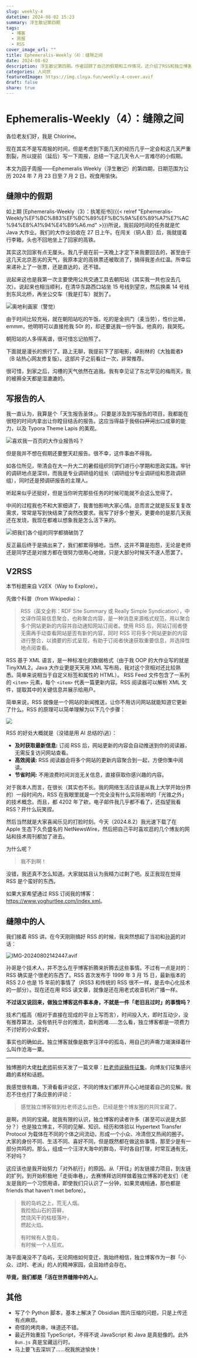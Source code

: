 ```yaml
---
slug: weekly-4
datetime: 2024-08-02 15:23
summary: 浮生散记第四期
tags:
  - 博客
  - 周报
  - RSS
cover_image_url: ""
title: Ephemeralis-Weekly（4）：缝隙之间
date: 2024-08-02
description: 浮生散记第四期。作者回顾了自己的假期和工作情况，还介绍了RSS和独立博客的意义。
categories: 人间世
featuredImage: https://img.clnya.fun/weekly-4-cover.avif
draft: false
share: true
---
```

# Ephemeralis-Weekly（4）：缝隙之间

各位老友们好，我是 Chlorine。

现在其实不是写周报的时间，但是考虑到下面几天的经历几乎一定会和这几天严重割裂，所以提前（延后）写一下周报，总结一下这几天令人一言难尽的小假期。

本文为园子周报——Ephemeralis Weekly（浮生散记）的第四期，日期范围为公历 2024 年 7 月 23 日至 7 月 2 日。祝食用愉快。

## 缝隙中的假期

如上期 [Ephemeralis-Weekly（3）：执笔衔书]({{< relref "Ephemeralis-Weekly%EF%BC%883%EF%BC%89%EF%BC%9A%E6%89%A7%E7%AC%94%E8%A1%94%E4%B9%A6.md" >}})所说，我前段时间的任务就是忙 Java 大作业。我们的大作业验收在 27 日上午。在闯关（铜人音）后，我就提着行李箱，头也不回地坐上了回家的高铁。

其实这次回家有点无厘头。我几乎是在前一天晚上才定下来我要回去的，甚至由于这几天北京恶劣的天气，我原本定的高铁票还被取消了，搞得我差点红温。所幸后来递补上了一张票，还是直达的，还不错。

说起来这也是我第一次主要使用公共交通工具去朝阳站（其实我一共也没去几次）。说起来也相当顺利，在清华东路西口站坐 15 号线到望京，然后换乘 14 号线到东风北桥，再坐公交车（我是打车）就到了。

![](https://img.clnya.fun/IMG-20240802134352.avif "奥地利画家（警觉）")

由于时间比较充裕，就在朝阳站吃的午饭。吃的是金拱门（麦当劳），性价比嘛，emmm，他明明可以直接抢我 50r 的，却还要送我一份午饭。他真的，我哭死。

朝阳站的人多得离谱，很可惜忘记拍照了。

下面就是漫长的旅行了。路上无聊，我提前下了部电影，卓别林的《大独裁者》（B 站热心网友修复版）。这部片子之前看过一次，非常推荐。

很可惜，到家之后，沟槽的天气依然在追我。我有幸见证了东北罕见的梅雨天，我的被褥全天都是湿漉漉的。

## 写报告的人

我一直认为，我算是个「天生报告圣体」。只要是涉及到写报告的项目，我都能在很短的时间内拿出让你瞠目结舌的报告。这应当得益于我~~信口开河~~出口成章的能力，以及 Typora Theme Lapis 的美观。

![](https://img.clnya.fun/IMG-20240802135217.avif "喜欢我一百页的大作业报告吗？")

但是我并不想在假期还要整天赶报告。很不幸，这件事由不得我。

如各位所见，带清会在大一升大二的暑假组织同学们进行小学期和思政实践。牢针的调研地点是深圳，而我是专业调研组的组长（调研组分专业调研组和思政调研组），同时还是预调研报告的主理人。

听起来似乎还挺好，但是当你听完那些任务的时候可能就不会这么觉得了。

中间的过程我也不和大家细讲了，我害怕影响大家心情。总而言之就是反反复复改需求，常常是写到快结束了突然改要求。我写了好多个整天，更要命的是那几天我还在发烧，我现在都难以想象我是怎么活下来的。

![](https://img.clnya.fun/IMG-20240802135757.avif "把我们各个组的同学都搞破防了")

反正最后终于是搞出来了，我们都累得够呛。当然，这并不算是抱怨，无论是老师还是同学还是对接方都在很努力很用心地做，只是大部分时候天不遂人愿罢了。

## V2RSS

本节标题来自 V2EX（Way to Explore）。

先做个科普（from Wikipedia）：

> RSS（英文全称：RDF Site Summary 或 Really Simple Syndication），中文译作简易信息聚合，也称聚合内容，是一种消息来源格式规范，用以聚合多个网站更新的内容并自动通知网站订阅者。使用 RSS 后，网站订阅者便无需再手动查看网站是否有新的内容，同时 RSS 可将多个网站更新的内容进行整合，以摘要的形式呈现，有助于订阅者快速获取重要信息，并选择性地点阅查看。

RSS 基于 XML 语言，是一种标准化的数据格式（由于我 OOP 的大作业写的就是 TinyXML2，Java 大作业更是天天用 XML 写布局，我对这个货相对还比较熟悉。简单来说相当于自定义标签和属性的 HTML）。 RSS Feed 文件包含了一系列的 `<item>` 元素，每个 `<item>` 代表一篇更新内容。RSS 阅读器可以解析 XML 文件，提取其中的关键信息并展示给用户。

简单来说，RSS 就像是一个网站的新闻推送，让你不用访问网站就能知道它更新了什么。RSS 的原理可以简单理解为以下几个步骤：

![](https://img.clnya.fun/IMG-20240802141229.avif)

RSS 的好处大概就是（没错是用 AI 总结的\\逃）：

- **及时获取最新信息:**  订阅 RSS 后，网站更新的内容会自动推送到你的阅读器，无需反复访问网站查看。
- **高效阅读:**  RSS 阅读器会将多个网站的更新内容聚合到一起，方便你集中阅读。
- **节省时间:**  不用浪费时间浏览无关信息，直接获取你感兴趣的内容。

对于我本人而言，在很长（其实也不长。我的网络生活应该是从我上大学开始分界的）一段时间内，RSS 在我眼里就是一个完全没有什么实际影响的「光锥之外」的技术概念。而且，都 4202 年了欸，电子邮件我几乎都不看了，还指望我看 RSS？开什么玩笑捏。

然后当然就是大家喜闻乐见的打脸时刻。今天（2024.8.2）我光速下载了在 Apple 生态下久负盛名的 NetNewsWire，然后把自己平时喜欢逛的几个博友的网站和技术周刊都加了进去。

为什么呢？

> 我不到啊！

没错，我还真不怎么知道。大家就姑且认为我精力过剩了吧。反正我现在觉得 RSS 是个蛮好的东西。

如果大家希望通过 RSS 订阅我的博客：<https://www.yoghurtlee.com/index.xml>。

## 缝隙中的人

我们接着 RSS 讲。在今天刚刚搞好 RSS 的时候，我突然想起了当初和[孙哥](https://clf3.org)的对话：

![IMG-20240802142447.avif](https://img.clnya.fun/IMG-20240802142447.avif)

孙哥是个技术人，并不怎么在乎博客折腾来折腾去这些事情。不过有一点是对的：RSS 确实是个很老的东西了。RSS 首次发布于 1999 年 3 月 15 日，最新版本的 RSS 2.0 也是 15 年前的事情了（RSS3 和传统的 RSS 很不一样，是去中心化技术的一部分）。现在还在用 RSS 读文章，就像是还在用老式收音机听广播一样。

**不过话又说回来，做独立博客这件事本身，不就是一件「老旧且过时」的事情吗？**

技术门槛高（相对于直接在现成的平台上写而言），时间投入大，即时互动少，没有推荐算法，没有依托平台的推流，盈利困难……怎么看，独立博客都是一项费力不讨好的小众爱好。

事实也的确如此。独立博客就像是数字汪洋中的孤岛，用自己的声嘶力竭演绎着什么叫作沧海一粟。

---

独博圈的大佬[杜老师](https://dusays.com)前些天发了一篇文章：[杜老师说稿件征集](https://dusays.com/730/)，向博友们征集感兴趣的素材和话题。

我感觉很有趣，下滑看看评论区，不同的博友们都开开心心地提着自己的见解。我忍不住也打了条应景的评论：

> 感觉独立博客做到杜老师这么出色，已经是整个博友圈的共同宝藏了。

是啊，共同的宝藏。就我有限的认识，独立博客的读者许多（甚至可以说是大部分？）也是独立博主，不同的见解、知识、经历和体验以 Hypertext Transfer Protocol 为载体在不同的个体之间流动，形成一个小众、冷清但又热闹的圈子。大家的身份不同、生活不同、喜好不同，但是既然都在做这些事情，那至少是有一部分共鸣的。那么，组成一个汪洋大海中的群岛，平时各自打理，时常互通有无，不好吗？

这应该也是我开始努力「对外航行」的原因。从「开往」的友链接力项目，到友链的扩列，到开始积极地「走街串巷」，去赛博拜访同样做着独立博客的老友们（老友是我的一个习惯用语，即使我们只认识了一分钟，如果灵魂相通，那也都是 friends that haven't met before）。

> 我的岛屿之上，荒无人烟。  
> 我捡拾山石的苔藓，  
> 焚烧风干的枯枝落叶，  
> 燃起火焰。
> 
> 有时候有人登岛，  
> 有时候一个人狂欢。

海平面淹没不了岛屿，无论网络如何变迁，我始终相信，独立博客作为一群「小众、过时、老派」的人的精神家园，会且始终会存在。

**毕竟，我们都是「活在世界缝隙中的人」**。

## 其他

- 写了个 Python 脚本，基本上解决了 Obsidian 图片压缩的问题，只是上传还有点麻烦。
- 奇怪的烤肉串，味道还不错。
- 最近开始重拾 TypeScript，不得不说 JavaScript 和 Java 是真挺像的。此外 `Bun.js` 真是宝藏运行时。
- 马上要飞去深圳了……祝我旅途愉快！